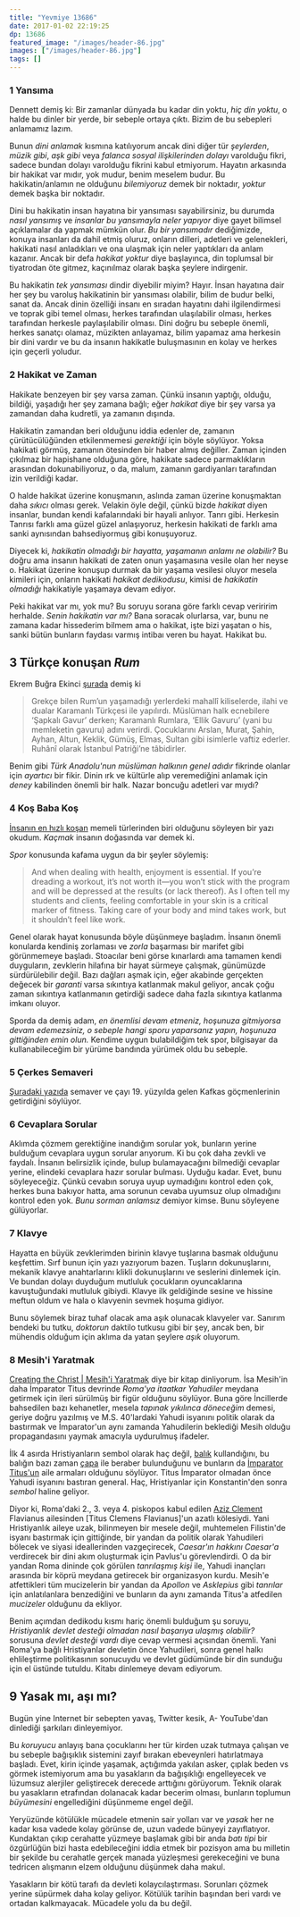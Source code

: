 ```yaml
---
title: "Yevmiye 13686"
date: 2017-01-02 22:19:25
dp: 13686
featured_image: "/images/header-86.jpg"
images: ["/images/header-86.jpg"]
tags: []
---
```




### 1 Yansıma

Dennett demiş ki: Bir zamanlar dünyada bu kadar din yoktu, *hiç din yoktu*, o
halde bu dinler bir yerde, bir sebeple ortaya çıktı. Bizim de bu sebepleri
anlamamız lazım. 

Bunun *dini anlamak* kısmına katılıyorum ancak dini diğer tür *şeylerden*,
*müzik gibi*, *aşk gibi* veya *falanca sosyal ilişkilerinden dolayı* varolduğu
fikri, sadece bundan dolayı varolduğu fikrini kabul etmiyorum. Hayatın arkasında
bir hakikat var mıdır, yok mudur, benim meselem budur. Bu hakikatin/anlamın ne
olduğunu *bilemiyoruz* demek bir noktadır, *yoktur* demek başka bir noktadır. 

Dini bu hakikatin insan hayatına bir yansıması sayabilirsiniz, bu durumda *nasıl
yansımış* ve *insanlar bu yansımayla neler yapıyor* diye gayet bilimsel
açıklamalar da yapmak mümkün olur. *Bu bir yansımadır* dediğimizde, konuya
insanları da dahil etmiş oluruz, onların dilleri, adetleri ve gelenekleri,
hakikati nasıl anladıkları ve ona ulaşmak için neler yaptıkları da anlam
kazanır. Ancak bir defa *hakikat yoktur* diye başlayınca, din toplumsal bir
tiyatrodan öte gitmez, kaçınılmaz olarak başka şeylere indirgenir. 

Bu hakikatin *tek yansıması* dindir diyebilir miyim? Hayır. İnsan hayatına dair
her şey bu varoluş hakikatinin bir yansıması olabilir, bilim de budur belki,
sanat da. Ancak dinin özelliği insanı en sıradan hayatını dahi ilgilendirmesi ve
toprak gibi temel olması, herkes tarafından ulaşılabilir olması, herkes
tarafından herkesle paylaşılabilir olması. Dini doğru bu sebeple önemli,
herkes sanatçı olamaz, müzikten anlayamaz, bilim yapamaz ama herkesin bir dini
vardır ve bu da insanın hakikatle buluşmasının en kolay ve herkes için geçerli
yoludur. 


### 2 Hakikat ve Zaman


Hakikate benzeyen bir şey varsa zaman. Çünkü insanın yaptığı, olduğu, bildiği, yaşadığı her şey zamana bağlı; eğer *hakikat* diye bir şey varsa ya zamandan daha kudretli, ya zamanın dışında. 

Hakikatin zamandan beri olduğunu iddia edenler de, zamanın çürütücülüğünden etkilenmemesi *gerektiği* için böyle söylüyor. Yoksa hakikati görmüş, zamanın ötesinden bir haber almış değiller. Zaman içinden çıkılmaz bir hapishane olduğuna göre, hakikate sadece parmaklıkların arasından dokunabiliyoruz, o da, malum, zamanın gardiyanları tarafından izin verildiği kadar. 

O halde hakikat üzerine konuşmanın, aslında zaman üzerine konuşmaktan daha *sıkıcı* olması gerek. Velakin öyle değil, çünkü bizde *hakikat* diyen insanlar, bundan kendi kafalarındaki bir hayali anlıyor. Tanrı gibi. Herkesin Tanrısı farklı ama güzel güzel anlaşıyoruz, herkesin hakikati de farklı ama sanki aynısından bahsediyormuş gibi konuşuyoruz. 

Diyecek ki, *hakikatin olmadığı bir hayatta, yaşamanın anlamı ne olabilir?* Bu doğru ama insanın hakikati de zaten onun yaşamasına vesile olan her neyse o. Hakikat üzerine konuşup durmak da bir yaşama vesilesi oluyor mesela kimileri için, onların hakikati *hakikat dedikodusu*, kimisi de *hakikatin olmadığı* hakikatiyle yaşamaya devam ediyor. 

Peki hakikat var mı, yok mu? Bu soruyu sorana göre farklı cevap veriririm herhalde. *Senin hakikatin var mı?* Bana soracak olurlarsa, var, bunu ne zamana kadar hissederim bilmem ama o hakikat, işte bizi yaşatan o his, sanki bütün bunların faydası varmış intibaı veren bu hayat. Hakikat bu. 

## 3 Türkçe konuşan *Rum* 

Ekrem Buğra Ekinci [şurada](http://www.ekrembugraekinci.com/makale.asp?id=764)
demiş ki

> Grekçe bilen Rum’un yaşamadığı yerlerdeki mahallî kiliselerde, ilahi ve dualar
> Karamanlı Türkçesi ile yapılırdı. Müslüman halk ecnebilere ‘Şapkalı Gavur’
> derken; Karamanlı Rumlara, ‘Ellik Gavuru’ (yani bu memleketin gavuru) adını
> verirdi. Çocuklarını Arslan, Murat, Şahin, Ayhan, Altun, Keklik, Gümüş, Elmas,
> Sultan gibi isimlerle vaftiz ederler. Ruhânî olarak İstanbul Patriği’ne
> tâbidirler.

Benim gibi *Türk Anadolu'nun müslüman halkının genel adıdır* fikrinde olanlar
için *ayartıcı* bir fikir. Dinin ırk ve kültürle alıp veremediğini anlamak için
*deney* kabilinden önemli bir halk. Nazar boncuğu adetleri var mıydı?


### 4 Koş Baba Koş 

[İnsanın en hızlı koşan](http://bigthink.com/21st-century-spirituality/is-running-long-distances-healthy) memeli
türlerinden biri olduğunu söyleyen bir yazı okudum. *Kaçmak* insanın doğasında
var demek ki. 

*Spor* konusunda kafama uygun da bir şeyler söylemiş: 

> And when dealing with health, enjoyment is essential. If you’re dreading a
> workout, it’s not worth it—you won’t stick with the program and will be
> depressed at the results (or lack thereof). As I often tell my students and
> clients, feeling comfortable in your skin is a critical marker of
> fitness. Taking care of your body and mind takes work, but it shouldn’t feel
> like work.

Genel olarak hayat konusunda böyle düşünmeye başladım. İnsanın önemli konularda
kendiniş zorlaması ve *zorla* başarması bir marifet gibi görünmemeye
başladı. Stoacılar beni görse kınarlardı ama tamamen kendi duyguların, zevklerin
hilafına bir hayat sürmeye çalışmak, günümüzde sürdürülebilir değil. Bazı
dağları aşmak için, eğer akabinde gerçekten değecek bir *garanti* varsa
sıkıntıya katlanmak makul geliyor, ancak çoğu zaman sıkıntıya katlanmanın
getirdiği sadece daha fazla sıkıntıya katlanma imkanı oluyor. 

Sporda da demiş adam, *en önemlisi devam etmeniz, hoşunuza gitmiyorsa devam
edemezsiniz, o sebeple hangi sporu yaparsanız yapın, hoşunuza gittiğinden emin
olun.* Kendime uygun bulabildiğim tek spor, bilgisayar da kullanabileceğim bir
yürüme bandında yürümek oldu bu sebeple. 

### 5 Çerkes Semaveri

[Şuradaki yazıda](http://www.ekrembugraekinci.com/makale.asp?id=763)
semaver ve çayı 19. yüzyılda gelen Kafkas göçmenlerinin getirdiğini
söylüyor. 


### 6 Cevaplara Sorular

Aklımda çözmem gerektiğine inandığım sorular yok, bunların yerine bulduğum
cevaplara uygun sorular arıyorum. Ki bu çok daha zevkli ve faydalı. İnsanın
belirsizlik içinde, bulup bulamayacağını bilmediği cevaplar yerine, elindeki
cevaplara hazır sorular bulması. Uyduğu kadar. Evet, bunu söyleyeceğiz. Çünkü
cevabın soruya uyup uymadığını kontrol eden çok, herkes buna bakıyor hatta, ama
sorunun cevaba uyumsuz olup olmadığını kontrol eden yok. *Bunu sorman anlamsız*
demiyor kimse. Bunu söyleyene gülüyorlar. 

### 7 Klavye 

Hayatta en büyük zevklerimden birinin klavye tuşlarına basmak olduğunu
keşfettim. Sırf bunun için yazı yazıyorum bazen. Tuşların dokunuşlarını, mekanik
klavye anahtarlarını klikli dokunuşlarını ve seslerini dinlemek için. Ve bundan
dolayı duyduğum mutluluk çocukların oyuncaklarına kavuştuğundaki mutluluk
gibiydi. Klavye ilk geldiğinde sesine ve hissine meftun oldum ve hala o
klavyenin sevmek hoşuma gidiyor.

Bunu söylemek biraz tuhaf olacak ama aşık olunacak klavyeler var. Sanırım
bendeki bu tutku, *doktorun* daktilo tutkusu gibi bir şey, ancak ben, bir
mühendis olduğum için aklıma da yatan şeylere *aşık* oluyorum.

### 8 Mesih'i Yaratmak

[Creating the Christ | Mesih'i Yaratmak](https://www.amazon.com/Creating-Christ-Emperors-Invented-Christianity-ebook/dp/B01LRP3EDG) diye bir kitap dinliyorum. İsa Mesih'in
daha İmparator Titus devrinde *Roma'ya itaatkar Yahudiler* meydana getirmek için
ileri sürülmüş bir figür olduğunu söylüyor. Buna göre İncillerde bahsedilen bazı
kehanetler, mesela *tapınak yıkılınca döneceğim* demesi, geriye doğru yazılmış
ve M.S. 40'lardaki Yahudi isyanını politik olarak da bastırmak ve İmparator'un
aynı zamanda Yahudilerin beklediği Mesih olduğu propagandasını yaymak amacıyla
uydurulmuş ifadeler.

İlk 4 asırda Hristiyanların sembol olarak haç değil, [balık](https://en.wikipedia.org/wiki/Ichthys) kullandığını, bu
balığın bazı
zaman
[çapa](http://www.christianitytoday.com/history/2008/august/what-is-origin-of-anchor-as-christian-symbol-and-why-do-we.html) ile
beraber bulunduğunu ve bunların da [İmparator Titus'un](https://en.wikipedia.org/wiki/Titus) aile armaları olduğunu söylüyor. Titus İmparator olmadan önce
Yahudi isyanını bastıran general. Haç, Hristiyanlar için Konstantin'den sonra
*sembol* haline geliyor.

Diyor ki, Roma'daki 2., 3. veya 4. piskopos kabul edilen [Aziz Clement](https://en.wikipedia.org/wiki/Pope_Clement_I)
Flavianus ailesinden [Titus Clemens Flavianus]'un azatlı kölesiydi. Yani
Hristiyanlık aileye uzak, bilinmeyen bir mesele değil, muhtemelen Filistin'de
isyanı bastırmak için gittiğinde, bir yandan da politik olarak Yahudileri
bölecek ve siyasi ideallerinden vazgeçirecek, *Caesar'ın hakkını Caesar'a*
verdirecek bir dini akım oluşturmak için Pavlus'u görevlendirdi. O da bir yandan
Roma dininde çok görülen *tanrılaşmış kişi* ile, Yahudi inançları arasında bir
köprü meydana getirecek bir organizasyon kurdu. Mesih'e atfettikleri tüm
mucizelerin bir yandan da *Apollon* ve *Asklepius* gibi *tanrılar* için
anlatılanlara benzediğini ve bunların da aynı zamanda Titus'a atfedilen
*mucizeler* olduğunu da ekliyor. 

Benim açımdan dedikodu kısmı hariç önemli bulduğum şu soruyu, *Hristiyanlık
devlet desteği olmadan nasıl başarıya ulaşmış olabilir?* sorusuna *devlet
desteği vardı* diye cevap vermesi açısından önemli. Yani Roma'ya bağlı
Hristiyanlar devletin önce Yahudileri, sonra genel halkı ehlileştirme
politikasının sonucuydu ve devlet güdümünde bir din sunduğu için el üstünde
tutuldu. Kitabı dinlemeye devam ediyorum. 

## 9 Yasak mı, aşı mı?

Bugün yine Internet bir sebepten yavaş, Twitter kesik, A- YouTube'dan
dinlediği şarkıları dinleyemiyor. 

Bu *koruyucu* anlayış bana çocuklarını her tür kirden uzak tutmaya çalışan ve bu
sebeple bağışıklık sistemini zayıf bırakan ebeveynleri hatırlatmaya
başladı. Evet, kirin içinde yaşamak, açtığımda yakılan asker, çıplak beden vs
görmek istemiyorum ama bu yasakların da bağışıklığı engelleyecek ve lüzumsuz
alerjiler geliştirecek derecede arttığını görüyorum. Teknik olarak bu yasakların
etrafından dolanacak kadar becerim olması, bunların toplumun *büyümesini*
engellediğini düşünmeme engel değil. 

Yeryüzünde kötülükle mücadele etmenin sair yolları var ve *yasak* her ne kadar
kısa vadede kolay görünse de, uzun vadede bünyeyi zayıflatıyor. Kundaktan çıkıp
cerahatte yüzmeye başlamak gibi bir anda *batı tipi* bir özgürlüğün bizi hasta
edebileceğini iddia etmek bir pozisyon ama bu milletin bir şekilde bu cerahatle
gerçek manada yüzleşmesi gerekeceğini ve buna tedricen alışmanın elzem olduğunu
düşünmek daha makul. 

Yasakların bir kötü tarafı da devleti kolaycılaştırması. Sorunları çözmek yerine
süpürmek daha kolay geliyor. Kötülük tarihin başından beri vardı ve ortadan
kalkmayacak. Mücadele yolu da bu değil. 

